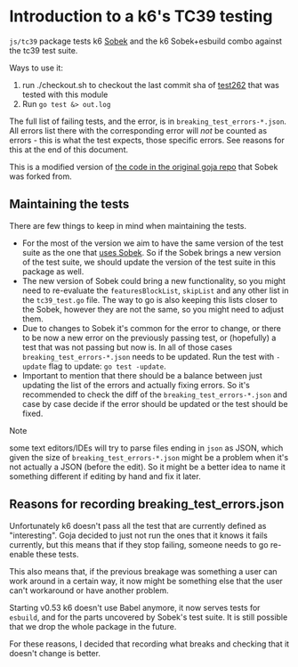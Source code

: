# Introduction to a k6's TC39 testing

`js/tc39` package tests k6 [Sobek](https://github.com/grafana/sobek) and the k6 Sobek+esbuild combo against the tc39 test suite.

Ways to use it:
1. run ./checkout.sh to checkout the last commit sha of [test262](https://github.com/tc39/test262)
   that was tested with this module
2. Run `go test &> out.log`

The full list of failing tests, and the error, is in `breaking_test_errors-*.json`. All errors list there with the corresponding error will *not* be counted as errors - this is what the test expects, those specific errors. See reasons for this at the end of this document.

This is a modified version of [the code in the original goja
repo](https://github.com/dop251/goja/blob/master/tc39_test.go) that Sobek was forked from.

## Maintaining the tests

There are few things to keep in mind when maintaining the tests.

* For the most of the version we aim to have the same version of the test suite as the one that [uses Sobek](https://github.com/grafana/sobek/blob/main/.tc39_test262_checkout.sh#L3). So if the Sobek brings a new version of the test suite, we should update the version of the test suite in this package as well.
* The new version of Sobek could bring a new functionality, so you might need to re-evaluate the `featuresBlockList`, `skipList` and any other list in the `tc39_test.go` file. The way to go is also keeping this lists closer to the Sobek, however they are not the same, so you might need to adjust them.
* Due to changes to Sobek it's common for the error to change, or there to be now a new error on the previously passing test, or (hopefully) a test that was not passing but now is.
In all of those cases `breaking_test_errors-*.json` needs to be updated. Run the test with `-update` flag to update: `go test -update`.
* Important to mention that there should be a balance between just updating the list of the errors and actually fixing errors. So it's recommended to check the diff of the `breaking_test_errors-*.json` and case by case decide if the error should be updated or the test should be fixed.

> [!NOTE]
> some text editors/IDEs will try to parse files ending in `json` as JSON, which given the size of `breaking_test_errors-*.json` might be a problem when it's not actually a JSON (before the edit). So it might be a better idea to name it something different if editing by hand and fix it later.

## Reasons for recording breaking_test_errors.json

Unfortunately k6 doesn't pass all the test that are currently defined as "interesting".
Goja decided to just not run the ones that it knows it fails currently, but this
means that if they stop failing, someone needs to go re-enable these tests.

This also means that, if the
previous breakage was something a user can work around in a certain way, it now might be something
else that the user can't workaround or have another problem.

Starting v0.53 k6 doesn't use Babel anymore, it now serves tests for `esbuild`, and for the parts uncovered by Sobek's test suite. It is still possible that we drop the whole package in the future.

For these reasons, I decided that recording what breaks and checking that it doesn't change is better.
